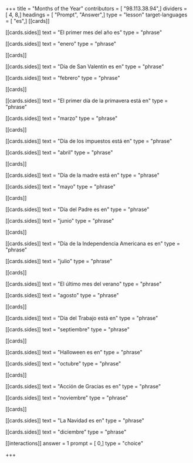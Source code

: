 +++
title = "Months of the Year"
contributors = [ "98.113.38.94",]
dividers = [ 4, 8,]
headings = [ "Prompt", "Answer",]
type = "lesson"
target-languages = [ "es",]
[[cards]]

[[cards.sides]]
text = "El primer mes del año es"
type = "phrase"

[[cards.sides]]
text = "enero"
type = "phrase"

[[cards]]

[[cards.sides]]
text = "Día de San Valentín es en"
type = "phrase"

[[cards.sides]]
text = "febrero"
type = "phrase"

[[cards]]

[[cards.sides]]
text = "El primer día de la primavera está en"
type = "phrase"

[[cards.sides]]
text = "marzo"
type = "phrase"

[[cards]]

[[cards.sides]]
text = "Día de los impuestos está en"
type = "phrase"

[[cards.sides]]
text = "abril"
type = "phrase"

[[cards]]

[[cards.sides]]
text = "Día de la madre está en"
type = "phrase"

[[cards.sides]]
text = "mayo"
type = "phrase"

[[cards]]

[[cards.sides]]
text = "Día del Padre es en"
type = "phrase"

[[cards.sides]]
text = "junio"
type = "phrase"

[[cards]]

[[cards.sides]]
text = "Día de la Independencia Americana es en"
type = "phrase"

[[cards.sides]]
text = "julio"
type = "phrase"

[[cards]]

[[cards.sides]]
text = "El último mes del verano"
type = "phrase"

[[cards.sides]]
text = "agosto"
type = "phrase"

[[cards]]

[[cards.sides]]
text = "Día del Trabajo está en"
type = "phrase"

[[cards.sides]]
text = "septiembre"
type = "phrase"

[[cards]]

[[cards.sides]]
text = "Halloween es en"
type = "phrase"

[[cards.sides]]
text = "octubre"
type = "phrase"

[[cards]]

[[cards.sides]]
text = "Acción de Gracias es en"
type = "phrase"

[[cards.sides]]
text = "noviembre"
type = "phrase"

[[cards]]

[[cards.sides]]
text = "La Navidad es en"
type = "phrase"

[[cards.sides]]
text = "diciembre"
type = "phrase"

[[interactions]]
answer = 1
prompt = [ 0,]
type = "choice"

+++
